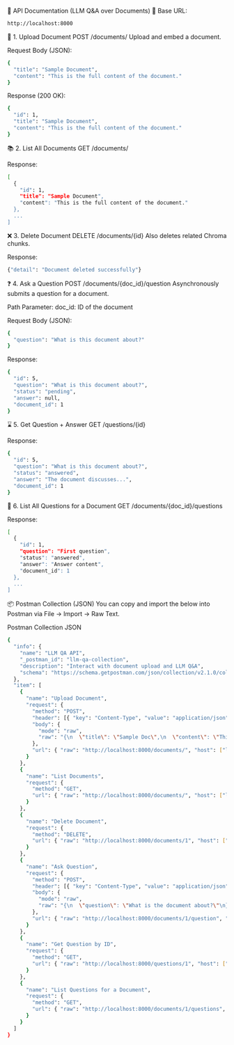 📘 API Documentation (LLM Q&A over Documents)
🔗 Base URL:
```bash
http://localhost:8000
```

📄 1. Upload Document
POST /documents/
Upload and embed a document.

Request Body (JSON):
```bash
{
  "title": "Sample Document",
  "content": "This is the full content of the document."
}
```
Response (200 OK):
```bash
{
  "id": 1,
  "title": "Sample Document",
  "content": "This is the full content of the document."
}
```


📚 2. List All Documents
GET /documents/

Response:
```bash
[
  {
    "id": 1,
    "title": "Sample Document",
    "content": "This is the full content of the document."
  },
  ...
]
```


❌ 3. Delete Document
DELETE /documents/{id}
Also deletes related Chroma chunks.

Response:
```bash
{"detail": "Document deleted successfully"}
```


❓ 4. Ask a Question
POST /documents/{doc_id}/question
Asynchronously submits a question for a document.

Path Parameter:
doc_id: ID of the document

Request Body (JSON):
```bash
{
  "question": "What is this document about?"
}
```
Response:
```bash
{
  "id": 5,
  "question": "What is this document about?",
  "status": "pending",
  "answer": null,
  "document_id": 1
}
```
⌛ 5. Get Question + Answer
GET /questions/{id}

Response:
```bash
{
  "id": 5,
  "question": "What is this document about?",
  "status": "answered",
  "answer": "The document discusses...",
  "document_id": 1
}
```


📝 6. List All Questions for a Document
GET /documents/{doc_id}/questions

Response:
```bash
[
  {
    "id": 1,
    "question": "First question",
    "status": "answered",
    "answer": "Answer content",
    "document_id": 1
  },
  ...
]
```


📦 Postman Collection (JSON)
You can copy and import the below into Postman via File → Import → Raw Text.

 Postman Collection JSON
```bash
{
  "info": {
    "name": "LLM QA API",
    "_postman_id": "llm-qa-collection",
    "description": "Interact with document upload and LLM Q&A",
    "schema": "https://schema.getpostman.com/json/collection/v2.1.0/collection.json"
  },
  "item": [
    {
      "name": "Upload Document",
      "request": {
        "method": "POST",
        "header": [{ "key": "Content-Type", "value": "application/json" }],
        "body": {
          "mode": "raw",
          "raw": "{\n  \"title\": \"Sample Doc\",\n  \"content\": \"This is sample document content.\"\n}"
        },
        "url": { "raw": "http://localhost:8000/documents/", "host": ["localhost"], "port": "8000", "path": ["documents"] }
      }
    },
    {
      "name": "List Documents",
      "request": {
        "method": "GET",
        "url": { "raw": "http://localhost:8000/documents/", "host": ["localhost"], "port": "8000", "path": ["documents"] }
      }
    },
    {
      "name": "Delete Document",
      "request": {
        "method": "DELETE",
        "url": { "raw": "http://localhost:8000/documents/1", "host": ["localhost"], "port": "8000", "path": ["documents", "1"] }
      }
    },
    {
      "name": "Ask Question",
      "request": {
        "method": "POST",
        "header": [{ "key": "Content-Type", "value": "application/json" }],
        "body": {
          "mode": "raw",
          "raw": "{\n  \"question\": \"What is the document about?\"\n}"
        },
        "url": { "raw": "http://localhost:8000/documents/1/question", "host": ["localhost"], "port": "8000", "path": ["documents", "1", "question"] }
      }
    },
    {
      "name": "Get Question by ID",
      "request": {
        "method": "GET",
        "url": { "raw": "http://localhost:8000/questions/1", "host": ["localhost"], "port": "8000", "path": ["questions", "1"] }
      }
    },
    {
      "name": "List Questions for a Document",
      "request": {
        "method": "GET",
        "url": { "raw": "http://localhost:8000/documents/1/questions", "host": ["localhost"], "port": "8000", "path": ["documents", "1", "questions"] }
      }
    }
  ]
}
```
